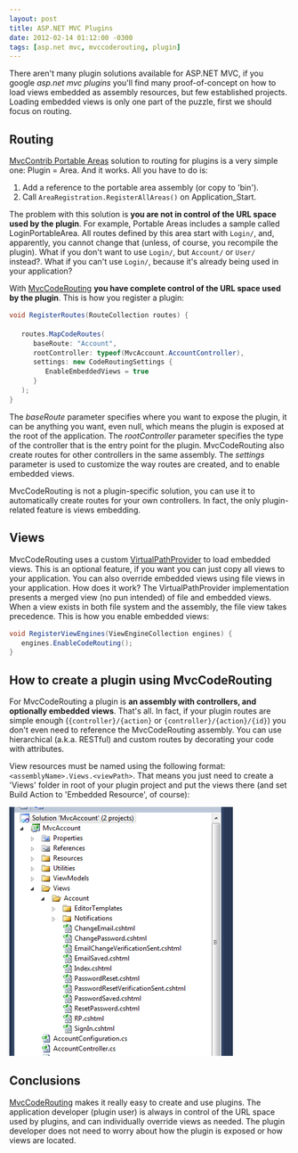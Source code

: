 ```yaml
---
layout: post
title: ASP.NET MVC Plugins
date: 2012-02-14 01:12:00 -0300
tags: [asp.net mvc, mvccoderouting, plugin]
---
```


There aren't many plugin solutions available for ASP.NET MVC, if you google *asp.net mvc plugins* you'll find many proof-of-concept on how to load views embedded as assembly resources, but few established projects. Loading embedded views is only one part of the puzzle, first we should focus on routing.

Routing
-------
[MvcContrib Portable Areas][1] solution to routing for plugins is a very simple one: Plugin = Area. And it works. All you have to do is:

1. Add a reference to the portable area assembly (or copy to 'bin').
2. Call `AreaRegistration.RegisterAllAreas()` on Application_Start.

The problem with this solution is **you are not in control of the URL space used by the plugin**. For example, Portable Areas includes a sample called LoginPortableArea. All routes defined by this area start with `Login/`, and, apparently, you cannot change that (unless, of course, you recompile the plugin). What if you don't want to use `Login/`, but `Account/` or `User/` instead?. What if you can't use `Login/`, because it's already being used in your application?

With [MvcCodeRouting][2] **you have complete control of the URL space used by the plugin**. This is how you register a plugin:

```csharp
void RegisterRoutes(RouteCollection routes) {
   
   routes.MapCodeRoutes(
      baseRoute: "Account",
      rootController: typeof(MvcAccount.AccountController),
      settings: new CodeRoutingSettings { 
         EnableEmbeddedViews = true
      }
   );
}
```

The *baseRoute* parameter specifies where you want to expose the plugin, it can be anything you want, even null, which means the plugin is exposed at the root of the application. The *rootController* parameter specifies the type of the controller that is the entry point for the plugin. MvcCodeRouting also create routes for other controllers in the same assembly. The *settings* parameter is used to customize the way routes are created, and to enable embedded views.

MvcCodeRouting is not a plugin-specific solution, you can use it to automatically create routes for your own controllers. In fact, the only plugin-related feature is views embedding.

Views
-----
MvcCodeRouting uses a custom [VirtualPathProvider][3] to load embedded views. This is an optional feature, if you want you can just copy all views to your application. You can also override embedded views using file views in your application. How does it work? The VirtualPathProvider implementation presents a merged view (no pun intended) of file and embedded views. When a view exists in both file system and the assembly, the file view takes precedence. This is how you enable embedded views:

```csharp
void RegisterViewEngines(ViewEngineCollection engines) {
   engines.EnableCodeRouting();
}
```

How to create a plugin using MvcCodeRouting
-------------------------------------------
For MvcCodeRouting a plugin is **an assembly with controllers, and optionally embedded views**. That's all. In fact, if your plugin routes are simple enough (`{controller}/{action}` or `{controller}/{action}/{id}`) you don't even need to reference the MvcCodeRouting assembly. You can use hierarchical (a.k.a. RESTful) and custom routes by decorating your code with attributes.

View resources must be named using the following format: `<assemblyName>.Views.<viewPath>`. That means you just need to create a 'Views' folder in root of your plugin project and put the views there (and set Build Action to 'Embedded Resource', of course):

![MvcAccount Embedded Views](/images/mvcaccount_embedded_views.png)

Conclusions
-----------
[MvcCodeRouting][1] makes it really easy to create and use plugins. The application developer (plugin user) is always in control of the URL space used by plugins, and can individually override views as needed. The plugin developer does not need to worry about how the plugin is exposed or how views are located.

[1]: http://portableareas.codeplex.com/
[2]: http://mvccoderouting.codeplex.com/
[3]: http://msdn.microsoft.com/library/system.web.hosting.virtualpathprovider